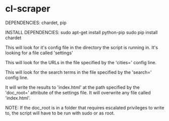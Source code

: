 # cl-scraper
DEPENDENCIES: chardet, pip

INSTALL DEPENDENCIES: sudo apt-get install python-pip
                      sudo pip install chardet

This will look for it's config file in the directory the script is running in. It's looking for a file called 'settings'

This will look for the URLs in the file specified by the 'cities=' config line.

This will look for the search terms in the file specified by the 'search=' config line.

It will write the results to 'index.html' at the path specified by the 'doc_root=' attribute of the settings file. It will overwrite any file called 'index.html'.

NOTE: If the doc_root is in a folder that requires escalated privileges to write to, the script will have to be run with sudo or as root.
